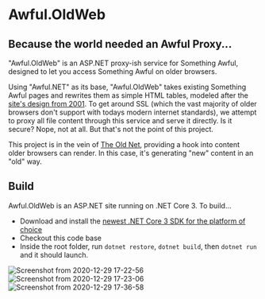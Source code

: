 # Awful.OldWeb

## Because the world needed an Awful Proxy...

"Awful.OldWeb" is an ASP.NET proxy-ish service for Something Awful, designed to let you access Something Awful on older browsers.

Using "Awful.NET" as its base, "Awful.OldWeb" takes existing Something Awful pages and rewrites them as simple HTML tables, modeled after the [site's design from 2001](https://web.archive.org/web/20010802174429/http://forums.somethingawful.com/index.php). To get around SSL (which the vast majority of older browsers don't support with todays modern internet standards), we attempt to proxy all file content through this service and serve it directly. Is it secure? Nope, not at all. But that's not the point of this project.

This project is in the vein of [The Old Net](https://theoldnet.com/), providing a hook into content older browsers can render. In this case, it's generating "new" content in an "old" way.

## Build

Awful.OldWeb is an ASP.NET site running on .NET Core 3. To build...

- Download and install the [newest .NET Core 3 SDK for the platform of choice](https://dotnet.microsoft.com/download/dotnet/3.1)
- Checkout this code base
- Inside the root folder, run `dotnet restore`, `dotnet build`, then `dotnet run` and it should launch.

![Screenshot from 2020-12-29 17-22-56](https://user-images.githubusercontent.com/898335/103319829-2a4c5380-4a01-11eb-8ac2-ebd664f229c7.png)
![Screenshot from 2020-12-29 17-23-06](https://user-images.githubusercontent.com/898335/103319830-2a4c5380-4a01-11eb-95d9-49db22386b93.png)
![Screenshot from 2020-12-29 17-36-58](https://user-images.githubusercontent.com/898335/103319831-2a4c5380-4a01-11eb-9b58-6629ce992409.png)
